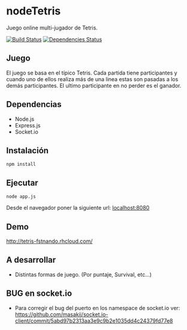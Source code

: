 # nodeTetris

Juego online multi-jugador de Tetris.

  [![Build Status](https://travis-ci.org/fstnando/nodeTetris.svg)](https://travis-ci.org/fstnando/nodeTetris)
  [![Dependencies Status](https://david-dm.org/fstnando/nodeTetris.svg)](https://david-dm.org/fstnando/nodeTetris)

## Juego

El juego se basa en el típico Tetris. Cada partida tiene participantes y cuando uno de ellos realiza más de una linea estas son pasadas a los demás participantes. El ultimo participante en no perder es el ganador.

## Dependencias

* Node.js
* Express.js
* Socket.io

## Instalación

```
npm install
```

## Ejecutar

```
node app.js
```
Desde el navegador poner la siguiente url: [localhost:8080](http://localhost:8080)

## Demo

http://tetris-fstnando.rhcloud.com/

## A desarrollar

* Distintas formas de juego. (Por puntaje, Survival, etc...)

## BUG en socket.io

* Para corregir el bug del puerto en los namespace de socket.io ver: https://github.com/masakij/socket.io-client/commit/5abd97b2313aa3e9c9b2e1035dd4c24379fd77e8
